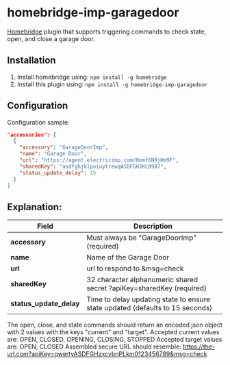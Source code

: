 # homebridge-imp-garagedoor
[Homebridge](https://github.com/nfarina/homebridge) plugin that supports triggering commands to check state, open, and close a garage door.

## Installation

1. Install homebridge using: `npm install -g homebridge`
2. Install this plugin using: `npm install -g homebridge-imp-garagedoor`

## Configuration

Configuration sample:

```json
"accessories": [
  {
    "accessory": "GarageDoorImp",
    "name": "Garage Door",
    "url": "https://agent.electricimp.com/Homf6N8jHm9F",
    "sharedKey": "asdfghjklpoiuytrewqASDFGHJKL0987",
    "status_update_delay": 15
  }
]

```
## Explanation:

Field                   | Description
------------------------|------------
**accessory**           | Must always be "GarageDoorImp" (required)
**name**                | Name of the Garage Door
**url**                 | url to respond to &msg=check|open|close (required)
**sharedKey**           | 32 character alphanumeric shared secret ?apiKey=sharedKey (required)
**status_update_delay** | Time to delay updating state to ensure state updated (defaults to 15 seconds)

The open, close, and state commands should return an encoded json object with 2 values with the keys "current" and "target". Accepted current values are: OPEN, CLOSED, OPENING, CLOSING, STOPPED
Accepted target values are: OPEN, CLOSED
Assembled secure URL should resemble: https://the-url.com?apiKey=qwertyASDFGHzxcvbnPLkm0123456789&msg=check
